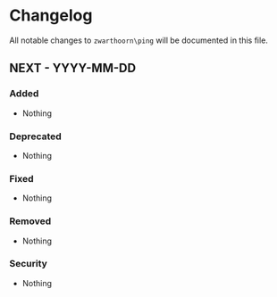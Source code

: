 # Changelog

All notable changes to `zwarthoorn\ping` will be documented in this file.


## NEXT - YYYY-MM-DD

### Added
- Nothing

### Deprecated
- Nothing

### Fixed
- Nothing

### Removed
- Nothing

### Security
- Nothing
